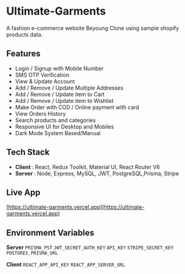 # Ultimate-Garments

A fashion e-commerce website Beyoung Clone using
sample shopify products data.

## Features

- Login / Signup with Mobile Number
- SMS OTP Verification
- View & Update Account
- Add / Remove / Update Multiple Addresses
- Add / Remove / Update item to Cart
- Add / Remove / Update item to Wishlist
- Make Order with COD / Online payment with card
- View Orders History
- Search products and categories
- Responsive UI for Desktop and Mobiles
- Dark Mode System Based/Manual

## Tech Stack

- **Client** : React, Redux Toolkit, Material UI, React Router V6
- **Server** : Node, Express, MySQL, JWT, PostgreSQL,Prisma, Stripe

## Live App

[https://ultimate-garments.vercel.app](https://ultimate-garments.vercel.app)

## Environment Variables

**Server**
`PRISMA_PST`
`JWT_SECRET_AUTH_KEY`
`API_KEY`
`STRIPE_SECRET_KEY`
`POSTGRES_PRISMA_URL`

**Client**
`REACT_APP_API_KEY`
`REACT_APP_SERVER_URL`

